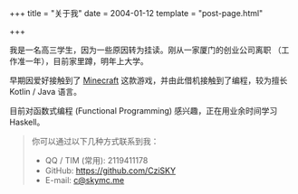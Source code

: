 +++
title = "关于我"
date = 2004-01-12
template = "post-page.html"

+++

我是一名高三学生，因为一些原因转为挂读。刚从一家厦门的创业公司离职 （工作准一年），目前家里蹲，明年上大学。

早期因爱好接触到了 [Minecraft](https://en.wikipedia.org/wiki/Minecraft) 这款游戏，并由此借机接触到了编程，较为擅长 Kotlin / Java 语言。

目前对函数式编程 (Functional Programming) 感兴趣，正在用业余时间学习 Haskell。

> 你可以通过以下几种方式联系到我：
>
> + QQ / TIM (常用): 2119411178
> + GitHub: https://github.com/CziSKY
> + E-mail: c@skymc.me
